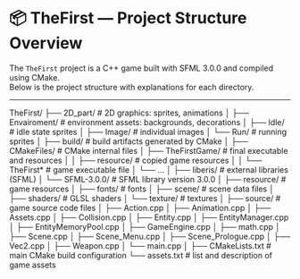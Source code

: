 # 📦 TheFirst — Project Structure Overview

The `TheFirst` project is a C++ game built with SFML 3.0.0 and compiled using CMake.  
Below is the project structure with explanations for each directory.

---
TheFirst/
├── 2D_part/ # 2D graphics: sprites, animations
│ ├── Envairoment/ # environment assets: backgrounds, decorations
│ ├── Idle/ # idle state sprites
│ ├── Image/ # individual images
│ └── Run/ # running sprites
│
├── build/ # build artifacts generated by CMake
│ ├── CMakeFiles/ # CMake internal files
│ ├── TheFirstGame/ # final executable and resources
│ │ ├── resource/ # copied game resources
│ │ └── TheFirst* # game executable file
│ └── ...
│
├── liberis/ # external libraries (SFML)
│ └── SFML-3.0.0/ # SFML library version 3.0.0
│
├── resource/ # game resources
│ ├── fonts/ # fonts
│ ├── scene/ # scene data files
│ ├── shaders/ # GLSL shaders
│ └── texture/ # textures
│
├── source/ # game source code files
│ ├── Action.cpp
│ ├── Animation.cpp
│ ├── Assets.cpp
│ ├── Collision.cpp
│ ├── Entity.cpp
│ ├── EntityManager.cpp
│ ├── EntityMemoryPool.cpp
│ ├── GameEngine.cpp
│ ├── math.cpp
│ ├── Scene.cpp
│ ├── Scene_Menu.cpp
│ ├── Scene_Prologue.cpp
│ ├── Vec2.cpp
│ ├── Weapon.cpp
│ └── main.cpp
│
├── CMakeLists.txt # main CMake build configuration
└── assets.txt # list and description of game assets
